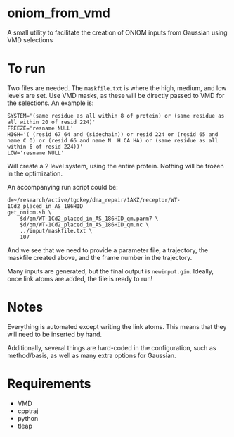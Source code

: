 # oniom_from_vmd
A small utility to facilitate the creation of ONIOM inputs from Gaussian using VMD selections

# To run

Two files are needed. The `maskfile.txt` is where the high, medium, and low levels are set. Use VMD masks, as these will be directly passed to VMD for the selections. An example is:

```
SYSTEM='(same residue as all within 8 of protein) or (same residue as all within 20 of resid 224)'
FREEZE='resname NULL'
HIGH='( (resid 67 64 and (sidechain)) or resid 224 or (resid 65 and name C O) or (resid 66 and name N  H CA HA) or (same residue as all within 6 of resid 224))'
LOW='resname NULL'
```

Will create a 2 level system, using the entire protein. Nothing will be frozen in the optimization.

An accompanying run script could be:

```
d=~/research/active/tgokey/dna_repair/1AKZ/receptor/WT-1Cd2_placed_in_AS_186HID
get_oniom.sh \
	$d/qm/WT-1Cd2_placed_in_AS_186HID_qm.parm7 \
	$d/qm/WT-1Cd2_placed_in_AS_186HID_qm.nc \
	../input/maskfile.txt \
	107
```

And we see that we need to provide a parameter file, a trajectory, the maskfile created above, and the frame number in the trajectory. 

Many inputs are generated, but the final output is `newinput.gin`. Ideally, once link atoms are added, the file is ready to run!


# Notes

Everything is automated except writing the link atoms. This means that they will need to be inserted by hand.

Additionally, several things are hard-coded in the configuration, such as method/basis, as well as many extra options for Gaussian.

# Requirements

*	VMD
*	cpptraj
*	python
*	tleap
